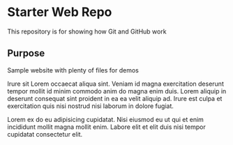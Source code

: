 # Starter Web Repo

This repository is for showing how Git and GitHub work

## Purpose

Sample website with plenty of files for demos

Irure sit Lorem occaecat aliqua sint. Veniam id magna exercitation deserunt tempor mollit id minim commodo anim do magna enim duis. Lorem aliquip in deserunt consequat sint proident in ea ea velit aliquip ad. Irure est culpa et exercitation quis nisi nostrud nisi laborum in dolore fugiat.

Lorem ex do eu adipisicing cupidatat. Nisi eiusmod eu ut qui et enim incididunt mollit magna mollit enim. Labore elit et elit duis nisi tempor cupidatat consectetur elit.